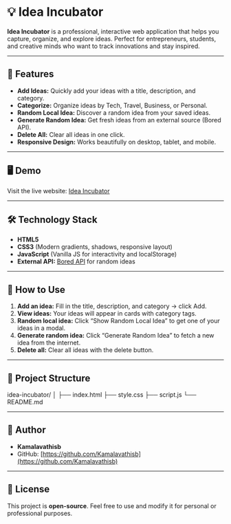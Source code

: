 # 💡 Idea Incubator



**Idea Incubator** is a professional, interactive web application that helps you capture, organize, and explore ideas. Perfect for entrepreneurs, students, and creative minds who want to track innovations and stay inspired.  

---

## 🌟 Features

- **Add Ideas:** Quickly add your ideas with a title, description, and category.  
- **Categorize:** Organize ideas by Tech, Travel, Business, or Personal.  
- **Random Local Idea:** Discover a random idea from your saved ideas.  
- **Generate Random Idea:** Get fresh ideas from an external source (Bored API).  
- **Delete All:** Clear all ideas in one click.  
- **Responsive Design:** Works beautifully on desktop, tablet, and mobile.  

---

## 🖥️ Demo

Visit the live website: [Idea Incubator](https://Kamalavathisb.github.io/idea-incubator)  

---

## 🛠️ Technology Stack

- **HTML5**  
- **CSS3** (Modern gradients, shadows, responsive layout)  
- **JavaScript** (Vanilla JS for interactivity and localStorage)  
- **External API:** [Bored API](https://www.boredapi.com/) for random ideas  

---

## 🚀 How to Use

1. **Add an idea:** Fill in the title, description, and category → click Add.  
2. **View ideas:** Your ideas will appear in cards with category tags.  
3. **Random local idea:** Click “Show Random Local Idea” to get one of your ideas in a modal.  
4. **Generate random idea:** Click “Generate Random Idea” to fetch a new idea from the internet.  
5. **Delete all:** Clear all ideas with the delete button.  

---


## 📁 Project Structure

idea-incubator/
│
├── index.html
├── style.css
├── script.js
└── README.md


---

## 💖 Author

- **Kamalavathisb**  
- GitHub: [https://github.com/Kamalavathisb](https://github.com/Kamalavathisb)  

---

## 📄 License

This project is **open-source**. Feel free to use and modify it for personal or professional purposes.





